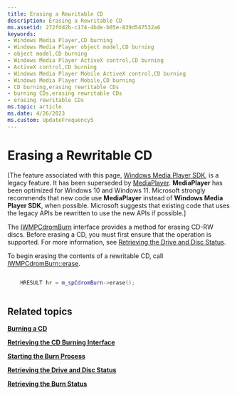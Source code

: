 ```yaml
---
title: Erasing a Rewritable CD
description: Erasing a Rewritable CD
ms.assetid: 272fdd2b-c174-4bde-b05e-839d547532a6
keywords:
- Windows Media Player,CD burning
- Windows Media Player object model,CD burning
- object model,CD burning
- Windows Media Player ActiveX control,CD burning
- ActiveX control,CD burning
- Windows Media Player Mobile ActiveX control,CD burning
- Windows Media Player Mobile,CD burning
- CD burning,erasing rewritable CDs
- burning CDs,erasing rewritable CDs
- erasing rewritable CDs
ms.topic: article
ms.date: 4/26/2023
ms.custom: UpdateFrequency5
---
```


# Erasing a Rewritable CD

\[The feature associated with this page, [Windows Media Player SDK](/windows/win32/wmp/windows-media-player-sdk), is a legacy feature. It has been superseded by [MediaPlayer](/uwp/api/Windows.Media.Playback.MediaPlayer). **MediaPlayer** has been optimized for Windows 10 and Windows 11. Microsoft strongly recommends that new code use **MediaPlayer** instead of **Windows Media Player SDK**, when possible. Microsoft suggests that existing code that uses the legacy APIs be rewritten to use the new APIs if possible.\]

The [IWMPCdromBurn](/previous-versions/windows/desktop/api/wmp/nn-wmp-iwmpcdromburn) interface provides a method for erasing CD-RW discs. Before erasing a CD, you must first ensure that the operation is supported. For more information, see [Retrieving the Drive and Disc Status](retrieving-the-drive-and-disc-status.md).

To begin erasing the contents of a rewritable CD, call [IWMPCdromBurn::erase](/previous-versions/windows/desktop/api/wmp/nf-wmp-iwmpcdromburn-erase).


```C++

    HRESULT hr = m_spCdromBurn->erase();
    

```



## Related topics

<dl> <dt>

[**Burning a CD**](burning-a-cd.md)
</dt> <dt>

[**Retrieving the CD Burning Interface**](retrieving-the-cd-burning-interface.md)
</dt> <dt>

[**Starting the Burn Process**](starting-the-burn-process.md)
</dt> <dt>

[**Retrieving the Drive and Disc Status**](retrieving-the-drive-and-disc-status.md)
</dt> <dt>

[**Retrieving the Burn Status**](retrieving-the-burn-status.md)
</dt> </dl>

 

 




